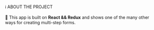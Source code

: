 ℹ️ ABOUT THE PROJECT <br></br>
🍩 This app is built on <b>React && Redux</b> and shows one of the many other ways for creating multi-step forms.
